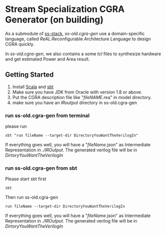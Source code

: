 # Stream Specialization CGRA Generator (on building)

As a submodule of [ss-stack](https://github.com/PolyArch/ss-stack), *ss-old.cgra-gen* use a 
domain-specific language, called *ReAL*:*Re*configurable *A*rchitecture *L*anguage to 
design CGRA quickly. 

In *ss-old.cgra-gen*, we also contains a some *tcl* files to synthesize 
hardware and get estimated Power and Area result. 

## Getting Started

1. Install [Scala](https://www.scala-lang.org/) and [sbt](https://www.scala-sbt.org/)
2. Make sure you have JDK from Oracle with version 1.8 or above.
3. Put the CGRA description file like "*fileNAME*.rea" in model directory.
4. make sure you have an *IRoutput* directory in ss-old.cgra-gen

### run ss-old.cgra-gen from terminal

 please run 
```
sbt "run fileName --target-dir DirectoryYouWantTheVerilogIn"
```

If everything goes well, you will have a "*fileName*.json" as Intermediate Representation in *./IROutput*. The generated
verilog file will be in *DirtoryYouWantTheVerilogIn*

### run ss-old.cgra-gen from sbt

Please start sbt first
```
sbt
```
Then run ss-old.cgra-gen
```
run fileName --target-dir DirectoryYouWantTheVerilogIn
```
If everything goes well, you will have a "*fileName*.json" as Intermediate Representation in *./IROutput*. The generated
verilog file will be in *DirtoryYouWantTheVerilogIn*